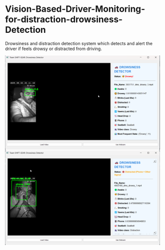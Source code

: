 # Vision-Based-Driver-Monitoring-for-distraction-drowsiness-Detection
Drowsiness and distraction detection system which detects and alert the driver if feels drowsy or distracted from driving.

![image](https://github.com/lingeshwarant/Vision-Based-Driver-Monitoring-for-distraction-drowsiness-Detection/blob/main/drowsy.png)
![image](https://github.com/lingeshwarant/Vision-Based-Driver-Monitoring-for-distraction-drowsiness-Detection/blob/main/distraction.png)
